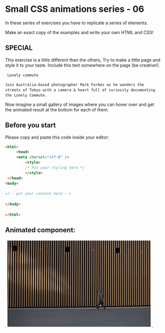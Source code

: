 # Small CSS animations series - 06

In these series of exercises you have to replicate a series of elements.

Make an exact copy of the examples and write your own HTML and CSS!

## SPECIAL

This exercise is a little different than the others, Try to make  a little page and style it to your taste. Include this text somewhere on the page (be creative!).

` Lonely commute`

`Join Australia-based photographer Mark Forbes as he wanders the streets of Tokyo with a camera & heart full of curiosity documenting the Lonely Commute.`

Now imagine a small gallery of images where you can hover over and get the animated result at the bottom for each of them.

## Before you start

Please copy and paste this code inside your editor:

```html
<html>
     <head>
     <meta charset="utf-8" />
         <style>
         /* Put your styling here */
         </style>
 </head>
<body>

<!-- put your content here -->

</body>

</html>
```

## Animated component:

![](./resources/06fotogalerij.gif)
